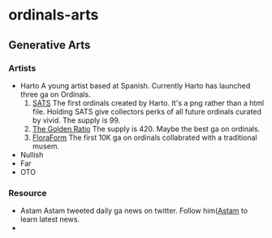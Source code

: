 # ordinals-arts
## Generative Arts
### Artists
- Harto
  A young artist based at Spanish. Currently Harto has launched three ga on Ordinals.
  1. [SATS](https://magiceden.io/ordinals/marketplace/sats)
     The first ordinals created by Harto. It's a png rather than a html file. Holding SATS give collectors perks of all future ordinals curated by vivid. The supply is 99.
  2. [The Golden Ratio](https://magiceden.io/ordinals/marketplace/the-golden-ratio)
     The supply is 420. Maybe the best ga on ordinals.
  3. [FloraForm](https://magiceden.io/ordinals/marketplace/floraforms-by-harto)
     The first 10K ga on ordinals collabrated with a traditional musem.
- Nullish
- Far
- OTO
### Resource
- Astam
Astam tweeted daily ga news on twitter. Follow him([Astam](https://twitter.com/astamcloud) to learn latest news.
- 
